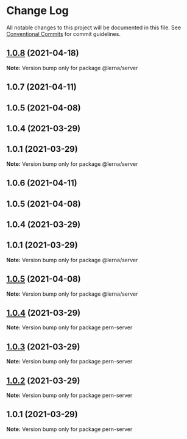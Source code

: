 # Change Log

All notable changes to this project will be documented in this file.
See [Conventional Commits](https://conventionalcommits.org) for commit guidelines.

## [1.0.8](https://github.com/AlexisPell/Clean-code-rest-model/compare/@lerna/server@1.0.7...@lerna/server@1.0.8) (2021-04-18)

**Note:** Version bump only for package @lerna/server





## 1.0.7 (2021-04-11)



## 1.0.5 (2021-04-08)



## 1.0.4 (2021-03-29)



## 1.0.1 (2021-03-29)

**Note:** Version bump only for package @lerna/server





## 1.0.6 (2021-04-11)



## 1.0.5 (2021-04-08)



## 1.0.4 (2021-03-29)



## 1.0.1 (2021-03-29)

**Note:** Version bump only for package @lerna/server





## [1.0.5](https://github.com/AlexisPell/Clean-code-rest-model/compare/v1.0.4...v1.0.5) (2021-04-08)

**Note:** Version bump only for package @lerna/server





## [1.0.4](https://github.com/AlexisPell/Clean-code-rest-model/compare/v1.0.1...v1.0.4) (2021-03-29)

**Note:** Version bump only for package pern-server





## [1.0.3](https://github.com/AlexisPell/Clean-code-rest-model/compare/v1.0.1...v1.0.3) (2021-03-29)

**Note:** Version bump only for package pern-server





## [1.0.2](https://github.com/AlexisPell/Clean-code-rest-model/compare/v1.0.1...v1.0.2) (2021-03-29)

**Note:** Version bump only for package pern-server





## 1.0.1 (2021-03-29)

**Note:** Version bump only for package pern-server
